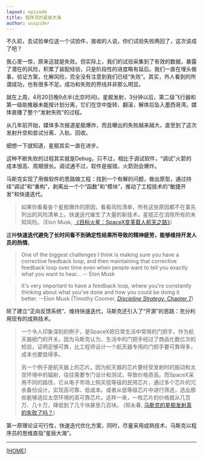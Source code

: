 ```yaml
---
layout: episode
title: 程序员的星辰大海
author: uuspider
---
```

不久前，去试验单位送一个试验件，接收的人说，你们试验失败两回了，这次该成了吧？

我心里一惊，原来这就是失败。但实际上，我们的试验采集到了有效的数据，暴露了潜在的风险，积累了装配经验，只是阶段性的进度略有延后。我们一直在埋头做事，验证方案，化解风险，完全没有注意到我们已经“失败”。其实，外人看到的所谓成功，也有很多不足。成功和失败的界线并非那么明显。

就在上周，4月20日晚9点半(北京时间)，星舰发射，3分钟以后，第二级飞行器和第一级助推器未能按计划分离，它们在空中旋转、翻滚，解体后坠入墨西哥湾。媒体直播了整个“发射失败”的过程。

从几年前开始，媒体多次报道星舰爆炸，而且曝出的失败越来越大，直至到了这次发射升空和尝试分离、入轨、回收。

细想一下就知道，星舰其实一直在进步。

这种不断失败的过程其实就是Debug，只不过，相比于调试软件，“调试”火箭的成本很高、周期很长。调试通不过，软件是报错，火箭则会爆炸。

马斯克实现了用做软件的思路做工程：找到一个有解的问题，做出原型，通过持续“调试”和“重构”，剥离出一个个“函数”和“模块”，推动了工程技术的“敏捷开发”和快速迭代。

>如果你看看各个星舰爆炸的原因，看看风险清单，所有这些原因都不在事先列出的风险清单上。快速迭代催生了大量的新技术，星舰正在消除所有的未知风险。（Elon Musk, [《目标火星：SpaceX变革载人航天之路》][ref01]）

这种**快速迭代避免了长时间看不到确定性结果所导致的精神疲劳，能够维持开发人员的热情**。

>One of the biggest challenges I think is making sure you have a corrective feedback loop, and then maintaining that corrective feedback loop over time even when people want to tell you exactly what you want to hear… -- Elon Musk

>It's very important to have a feedback loop, where you're constantly thinking about what you've done and how you could be doing it better. --Elon Musk (Timothy Coomer, [*Discipline Strategy*, Chapter 7][ref02])

除了建立“正向反馈系统”、维持快速迭代，马斯克还引入了“开源”的思路：充分利用现有的成熟技术。

>一个令人印象深刻的例子，是SpaceX把日常生活中常用的门把手，作为航天器舱门的开关。因为马斯克认为，生活中的门把手经过了商品化数亿次的检验，证明足够可靠，比工程师设计一个航天器专用的门把手要可靠得多，成本也要低得多。
>
>另一个例子是航天器上的芯片。因为航天器的芯片要经受发射时的振动和太空环境中的辐射，往往需要专门设计和测试，导致价格奇高。而SpaceX采用不同的路径，它从电子市场上购买低等级的民用芯片，通过多个芯片的冗余备份设计，实现高可靠、低成本。或者从低等级芯片中进行筛选，选出那些能够适应太空环境的高可靠芯片。这样一来，一枚芯片的价格就从几百万、几十万，降低到了几千块甚至几百块。 (郑永春, [马斯克的星舰发射真的失败了吗？][ref03])

第一原理论证可行性，快速迭代优化方案，同时，尽量采用成熟技术，马斯克以程序员的思维直指“星辰大海”。


***

[[HOME][episode]]

[episode]:http://about.uuspider.com/2019/06/02/episodeindex.html
[ref01]:https://www.bilibili.com/video/BV1YR4y1n72j
[ref02]:https://books.google.com/books?id=m5yeDwAAQBAJ&pg=PT138&lpg=PT138&dq=One+of+the+biggest+challenges+I+think+is+making+sure+you+have+a+corrective+feedback+loop&source=bl&ots=l_dYeej9Xg&sig=ACfU3U1hn4webVP3ODAodFEwIxKtVgj8yw&hl=en&sa=X&ved=2ahUKEwiPntG_2Lv-AhXTGzQIHUHVCqUQ6AF6BAgkEAM#v=onepage&q=One%20of%20the%20biggest%20challenges%20I%20think%20is%20making%20sure%20you%20have%20a%20corrective%20feedback%20loop&f=false
[ref03]:https://mp.weixin.qq.com/s/jveYavoPqeRFBXz61ewtHg
